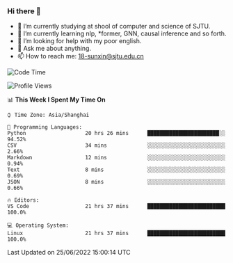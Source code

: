 ### Hi there 👋

<!--
**sunxin000/sunxin000** is a ✨ _special_ ✨ repository because its `README.md` (this file) appears on your GitHub profile.

Here are some ideas to get you started:

- 🔭 I’m currently working on ...
- 🌱 I’m currently learning ...
- 👯 I’m looking to collaborate on ...
- 🤔 I’m looking for help with ...
- 💬 Ask me about ...
- 📫 How to reach me: ...
- 😄 Pronouns: ...
- ⚡ Fun fact: ...
-->
- 🏫 I’m currently studying at shool of computer and science of SJTU.
- 🌱 I’m currently learning nlp, \*former, GNN, causal inference and so forth.
- 🤔 I’m looking for help with my poor english.
- 💬 Ask me about anything.
- 📫 How to reach me: 18-sunxin@sjtu.edu.cn
<!--START_SECTION:waka-->
![Code Time](http://img.shields.io/badge/Code%20Time-227%20hrs%2026%20mins-blue)

![Profile Views](http://img.shields.io/badge/Profile%20Views-0-blue)

📊 **This Week I Spent My Time On** 

```text
⌚︎ Time Zone: Asia/Shanghai

💬 Programming Languages: 
Python                   20 hrs 26 mins      ███████████████████████░░   94.52% 
CSV                      34 mins             ░░░░░░░░░░░░░░░░░░░░░░░░░   2.66% 
Markdown                 12 mins             ░░░░░░░░░░░░░░░░░░░░░░░░░   0.94% 
Text                     8 mins              ░░░░░░░░░░░░░░░░░░░░░░░░░   0.69% 
JSON                     8 mins              ░░░░░░░░░░░░░░░░░░░░░░░░░   0.66%

🔥 Editors: 
VS Code                  21 hrs 37 mins      █████████████████████████   100.0%

💻 Operating System: 
Linux                    21 hrs 37 mins      █████████████████████████   100.0%

```


 Last Updated on 25/06/2022 15:00:14 UTC
<!--END_SECTION:waka-->

